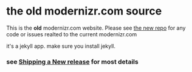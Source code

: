 # the old modernizr.com source

This is the __old__ modernizr.com website. Please see [the new repo](https://github.com/Modernizr/modernizr-neue) for any code or issues realted to the current modernizr.com

it's a jekyll app. make sure you install jekyll.

### see [Shipping a New release](https://github.com/Modernizr/modernizr.com/wiki/Shipping-new-release) for most details
